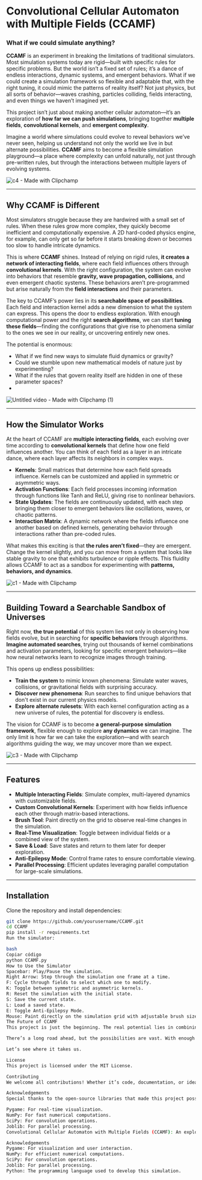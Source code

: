 # Convolutional Cellular Automaton with Multiple Fields (CCAMF)

### **What if we could simulate anything?**

**CCAMF** is an experiment in breaking the limitations of traditional simulators. Most simulation systems today are rigid—built with specific rules for specific problems. But the world isn’t a fixed set of rules; it’s a dance of endless interactions, dynamic systems, and emergent behaviors. What if we could create a simulation framework so flexible and adaptable that, with the right tuning, it could mimic the patterns of reality itself? Not just physics, but all sorts of behavior—waves crashing, particles colliding, fields interacting, and even things we haven’t imagined yet.

This project isn’t just about making another cellular automaton—it’s an exploration of **how far we can push simulations**, bringing together **multiple fields**, **convolutional kernels**, and **emergent complexity**. 

Imagine a world where simulations could evolve to reveal behaviors we’ve never seen, helping us understand not only the world we live in but alternate possibilities. **CCAMF** aims to become a flexible simulation playground—a place where complexity can unfold naturally, not just through pre-written rules, but through the interactions between multiple layers of evolving systems.



![c4 - Made with Clipchamp](https://github.com/user-attachments/assets/ff6f76c6-4354-49ea-9c6a-dfaf49f5a148)


---

## **Why CCAMF is Different**

Most simulators struggle because they are hardwired with a small set of rules. When these rules grow more complex, they quickly become inefficient and computationally expensive. A 2D hard-coded physics engine, for example, can only get so far before it starts breaking down or becomes too slow to handle intricate dynamics.

This is where **CCAMF** shines. Instead of relying on rigid rules, **it creates a network of interacting fields**, where each field influences others through **convolutional kernels**. With the right configuration, the system can evolve into behaviors that resemble **gravity, wave propagation, collisions**, and even emergent chaotic systems. These behaviors aren’t pre-programmed but arise naturally from the **field interactions** and their parameters.

The key to CCAMF’s power lies in its **searchable space of possibilities**. Each field and interaction kernel adds a new dimension to what the system can express. This opens the door to endless exploration. With enough computational power and the right **search algorithms**, we can start **tuning these fields**—finding the configurations that give rise to phenomena similar to the ones we see in our reality, or uncovering entirely new ones. 

The potential is enormous: 
- What if we find new ways to simulate fluid dynamics or gravity?
- Could we stumble upon new mathematical models of nature just by experimenting?
- What if the rules that govern reality itself are hidden in one of these parameter spaces?
- 

![Untitled video - Made with Clipchamp (1)](https://github.com/user-attachments/assets/9d7b7419-7747-48f7-9398-10682fc86df6)



---

## **How the Simulator Works**

At the heart of CCAMF are **multiple interacting fields**, each evolving over time according to **convolutional kernels** that define how one field influences another. You can think of each field as a layer in an intricate dance, where each layer affects its neighbors in complex ways. 

- **Kernels**: Small matrices that determine how each field spreads influence. Kernels can be customized and applied in symmetric or asymmetric ways.
- **Activation Functions**: Each field processes incoming information through functions like Tanh and ReLU, giving rise to nonlinear behaviors. 
- **State Updates**: The fields are continuously updated, with each step bringing them closer to emergent behaviors like oscillations, waves, or chaotic patterns.
- **Interaction Matrix**: A dynamic network where the fields influence one another based on defined kernels, generating behavior through interactions rather than pre-coded rules.

What makes this exciting is that **the rules aren’t fixed**—they are emergent. Change the kernel slightly, and you can move from a system that looks like stable gravity to one that exhibits turbulence or ripple effects. This fluidity allows CCAMF to act as a sandbox for experimenting with **patterns, behaviors, and dynamics**.


![c1 - Made with Clipchamp](https://github.com/user-attachments/assets/5595a2aa-57e0-467d-b210-98d18b3831d5)


---

## **Building Toward a Searchable Sandbox of Universes**

Right now, **the true potential** of this system lies not only in observing how fields evolve, but in searching for **specific behaviors** through algorithms. **Imagine automated searches**, trying out thousands of kernel combinations and activation parameters, looking for specific emergent behaviors—like how neural networks learn to recognize images through training.

This opens up endless possibilities:
- **Train the system** to mimic known phenomena: Simulate water waves, collisions, or gravitational fields with surprising accuracy.
- **Discover new phenomena**: Run searches to find unique behaviors that don't exist in our current physics models.
- **Explore alternate rulesets**: With each kernel configuration acting as a new universe of rules, the potential for discovery is endless.

The vision for CCAMF is to become **a general-purpose simulation framework**, flexible enough to explore **any dynamics** we can imagine. The only limit is how far we can take the exploration—and with search algorithms guiding the way, we may uncover more than we expect.


![c3 - Made with Clipchamp](https://github.com/user-attachments/assets/022d768d-dcae-4d1b-8851-382fcb5aa338)



---

## **Features**

- **Multiple Interacting Fields**: Simulate complex, multi-layered dynamics with customizable fields.
- **Custom Convolutional Kernels**: Experiment with how fields influence each other through matrix-based interactions.
- **Brush Tool**: Paint directly on the grid to observe real-time changes in the simulation.
- **Real-Time Visualization**: Toggle between individual fields or a combined view of the system.
- **Save & Load**: Save states and return to them later for deeper exploration.
- **Anti-Epilepsy Mode**: Control frame rates to ensure comfortable viewing.
- **Parallel Processing**: Efficient updates leveraging parallel computation for large-scale simulations.

---

## **Installation**

Clone the repository and install dependencies:

```bash
git clone https://github.com/yourusername/CCAMF.git
cd CCAMF
pip install -r requirements.txt
Run the simulator:

bash
Copiar código
python CCAMF.py
How to Use the Simulator
Spacebar: Play/Pause the simulation.
Right Arrow: Step through the simulation one frame at a time.
F: Cycle through fields to select which one to modify.
K: Toggle between symmetric and asymmetric kernels.
R: Reset the simulation with the initial state.
S: Save the current state.
L: Load a saved state.
E: Toggle Anti-Epilepsy Mode.
Mouse: Paint directly on the simulation grid with adjustable brush size and value.
The Future of CCAMF
This project is just the beginning. The real potential lies in combining this framework with automated search algorithms, looking for kernel configurations that give rise to complex, interesting, and useful behaviors. Imagine the ability to discover new physics, or create simulations that evolve toward unexpected but fascinating results—worlds of rules we’ve never even thought to imagine.

There’s a long road ahead, but the possibilities are vast. With enough iteration and exploration, we might uncover something truly profound. Whether you’re a researcher, a curious programmer, or someone fascinated by emergent complexity—CCAMF is your playground.

Let’s see where it takes us.

License
This project is licensed under the MIT License.

Contributing
We welcome all contributions! Whether it’s code, documentation, or ideas—every bit helps move the project forward. Fork the repository, create a branch, and submit a pull request with your improvements.

Acknowledgements
Special thanks to the open-source libraries that made this project possible:

Pygame: For real-time visualization.
NumPy: For fast numerical computations.
SciPy: For convolution operations.
Joblib: For parallel processing.
Convolutional Cellular Automaton with Multiple Fields (CCAMF): An exploration of emergent complexity, a sandbox for curious minds, and a step toward building simulations capable of representing behaviors from waves and gravity to new, unimagined systems. Let’s explore together.

Acknowledgements
Pygame: For visualization and user interaction.
NumPy: For efficient numerical computations.
SciPy: For convolution operations.
Joblib: For parallel processing.
Python: The programming language used to develop this simulation.
